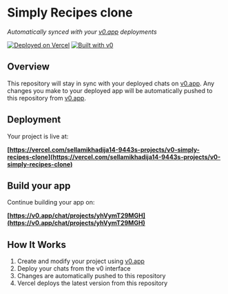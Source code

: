 # Simply Recipes clone

*Automatically synced with your [v0.app](https://v0.app) deployments*

[![Deployed on Vercel](https://img.shields.io/badge/Deployed%20on-Vercel-black?style=for-the-badge&logo=vercel)](https://vercel.com/sellamikhadija14-9443s-projects/v0-simply-recipes-clone)
[![Built with v0](https://img.shields.io/badge/Built%20with-v0.app-black?style=for-the-badge)](https://v0.app/chat/projects/yhVymT29MGH)

## Overview

This repository will stay in sync with your deployed chats on [v0.app](https://v0.app).
Any changes you make to your deployed app will be automatically pushed to this repository from [v0.app](https://v0.app).

## Deployment

Your project is live at:

**[https://vercel.com/sellamikhadija14-9443s-projects/v0-simply-recipes-clone](https://vercel.com/sellamikhadija14-9443s-projects/v0-simply-recipes-clone)**

## Build your app

Continue building your app on:

**[https://v0.app/chat/projects/yhVymT29MGH](https://v0.app/chat/projects/yhVymT29MGH)**

## How It Works

1. Create and modify your project using [v0.app](https://v0.app)
2. Deploy your chats from the v0 interface
3. Changes are automatically pushed to this repository
4. Vercel deploys the latest version from this repository